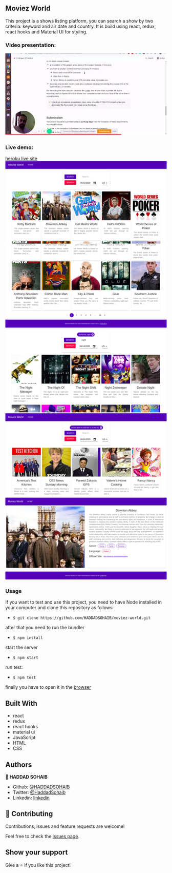 ## Moviez World

This project is a shows listing platform, you can search a show by two criteria: keyword and air date and country. It is build using react, redux, react hooks and Material UI for styling.

### Video presentation:

[![Video](/public/img/6.png)](https://www.loom.com/share/61a88d40464d4d1ebcb08e94358ae5d7)

### Live demo:

[heroku live site](https://moviez-world.herokuapp.com/)
![start](/public/img/1.png)
![start](/public/img/2.png)
![start](/public/img/3.png)
![start](/public/img/4.png)
![start](/public/img/5.png)

### Usage

If you want to test and use this project, you need to have Node installed in your computer and clone this repository as follows:

- `$ git clone https://github.com/HADDADSOHAIB/moviez-world.git`

after that you need to run the bundler

- `$ npm install`

start the server

- `$ npm start`

run test:

- `$ npm test`

finally you have to open it in the [browser](http://localhost:3000/)

## Built With

- react
- redux
- react hooks
- material ui
- JavaScript
- HTML
- CSS

## Authors

👤 **HADDAD SOHAIB**

- Github: [@HADDADSOHAIB](https://github.com/HADDADSOHAIB)
- Twitter: [@HaddadSohaib](https://twitter.com/HaddadSohaib)
- Linkedin: [linkedin](https://www.linkedin.com/in/sohaibhaddad/)

## 🤝 Contributing

Contributions, issues and feature requests are welcome!

Feel free to check the [issues page](issues/).

## Show your support

Give a ⭐️ if you like this project!

